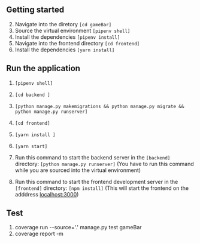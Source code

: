 
## Getting started
2. Navigate into the diretory ```[cd gameBar]```
3. Source the virtual environment ```[pipenv shell]```
4. Install the dependencies ```[pipenv install]```
5. Navigate into the frontend directory ```[cd frontend]```
5. Install the dependencies ```[yarn install]```

## Run the application
1. ```[pipenv shell]```
2. ```[cd backend ]```
3. ```[python manage.py makemigrations && python manage.py migrate && python manage.py runserver]```

1. ```[cd frontend]```
2. ```[yarn install ]```
3. ```[yarn start]```

1. Run this command to start the backend server in the ```[backend]``` directory: ```[python manage.py runserver]``` (You have to run this command while you are sourced into the virtual environment)
2. Run this command to start the frontend development server in the ```[frontend]``` directory: ```[npm install]``` (This will start the frontend on the adddress [localhost:3000](http://localhost:3000))

## Test
1. coverage run --source='.' manage.py test gameBar
2. coverage report -m